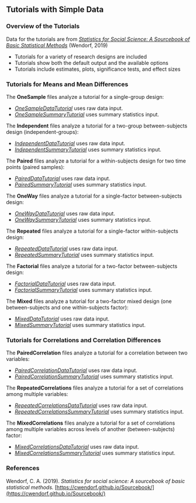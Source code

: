 ## Tutorials with Simple Data

### Overview of the Tutorials

Data for the tutorials are from [*Statistics for Social Science: A Sourcebook of Basic Statistical Methods*](https://cwendorf.github.io/Sourcebook/) (Wendorf, 2019)

- Tutorials for a variety of research designs are included
- Tutorials show both the default output and the available options
- Tutorials include estimates, plots, significance tests, and effect sizes

### Tutorials for Means and Mean Differences

The **OneSample** files analyze a tutorial for a single-group design:

- [*OneSampleDataTutorial*](./OneSampleDataTutorial.md) uses raw data input.
- [*OneSampleSummaryTutorial*](./OneSampleSummaryTutorial.md) uses summary statistics input.

The **Independent** files analyze a tutorial for a two-group between-subjects design (independent-groups):

- [*IndependentDataTutorial*](./IndependentDataTutorial.md) uses raw data input.
- [*IndependentSummaryTutorial*](./IndependentSummaryTutorial.md) uses summary statistics input.

The **Paired** files analyze a tutorial for a within-subjects design for two time points (paired samples):

- [*PairedDataTutorial*](./PairedDataTutorial.md) uses raw data input.
- [*PairedSummaryTutorial*](./PairedSummaryTutorial.md) uses summary statistics input.

The **OneWay** files analyze a tutorial for a single-factor between-subjects design:

- [*OneWayDataTutorial*](./OneWayDataTutorial.md) uses raw data input.
- [*OneWaySummaryTutorial*](./OneWaySummaryTutorial.md) uses summary statistics input.

The **Repeated** files analyze a tutorial for a single-factor within-subjects design:

- [*RepeatedDataTutorial*](./RepeatedDataTutorial.md) uses raw data input.
- [*RepeatedSummaryTutorial*](./RepeatedSummaryTutorial.md) uses summary statistics input.

The **Factorial** files analyze a tutorial for a two-factor between-subjects design:

- [*FactorialDataTutorial*](./FactorialDataTutorial.md) uses raw data input.
- [*FactorialSummaryTutorial*](./FactorialSummaryTutorial.md) uses summary statistics input.

The **Mixed** files analyze a tutorial for a two-factor mixed design (one between-subjects and one within-subjects factor):

- [*MixedDataTutorial*](./MixedDataTutorial.md) uses raw data input.
- [*MixedSummaryTutorial*](./MixedSummaryTutorial.md) uses summary statistics input.

### Tutorials for Correlations and Correlation Differences

The **PairedCorrelation** files analyze a tutorial for a correlation between two variables:

- [*PairedCorrelationDataTutorial*](./PairedCorrelationDataTutorial.md) uses raw data input.
- [*PairedCorrelationSummaryTutorial*](./PairedCorrelationSummaryTutorial.md) uses summary statistics input.

The **RepeatedCorrelations** files analyze a tutorial for a set of correlations among multiple variables:

- [*RepeatedCorrelationsDataTutorial*](./RepeatedCorrelationsDataTutorial.md) uses raw data input.
- [*RepeatedCorrelationsSummaryTutorial*](./RepeatedCorrelationsSummaryTutorial.md) uses summary statistics input.

The **MixedCorrelations** files analyze a tutorial for a set of correlations among multiple variables across levels of another (between-subjects) factor:

- [*MixedCorrelationsDataTutorial*](./MixedCorrelationsDataTutorial.md) uses raw data input.
- [*MixedCorrelationsSummaryTutorial*](./MixedCorrelationsSummaryTutorial.md) uses summary statistics input.

### References

Wendorf, C. A. (2019). *Statistics for social science: A sourcebook of basic statistical methods.* [https://cwendorf.github.io/Sourcebook/](https://cwendorf.github.io/Sourcebook/)
